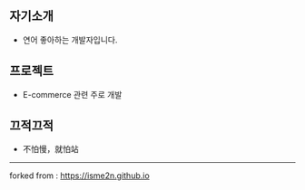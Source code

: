 
## 자기소개

- 연어 좋아하는 개발자입니다.

## 프로젝트

- E-commerce 관련 주로 개발

## 끄적끄적

- 不怕慢，就怕站



***
forked from : https://isme2n.github.io
